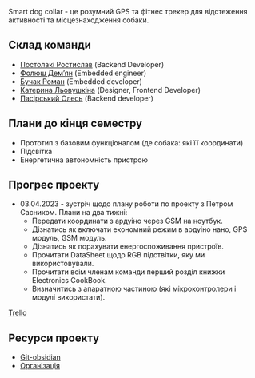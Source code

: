 Smart dog collar - це розумний GPS та фітнес трекер для відстеження активності та місцезнаходження собаки.

## Склад команди

* [Постолакі Ростислав](https://iot-2016.slack.com/team/U02DHP9B6LC) (Backend Developer)
* [Фолюш Дем’ян](https://iot-2016.slack.com/team/U02DHP8HXL4) (Embedded engineer)
* [Бучак Роман](https://iot-2016.slack.com/team/U02DBH0JM8T) (Embedded developer)
* [Катерина Льовушкіна](https://iot-2016.slack.com/team/U02E1634W2U) (Designer, Frontend Developer)
* [Пасірський Олесь](https://iot-2016.slack.com/team/U02DQ5YUXCZ) (Backend developer)

## Плани до кінця семестру

- Прототип з базовим функціоналом (де собака: які її координати)
- Підсвітка
- Енергетична автономність пристрою

## Прогрес проекту

- 03.04.2023 - зустріч щодо плану роботи по проекту з Петром Сасником. Плани на два тижні:
  - Передати координати з ардуіно через GSM на ноутбук.
  - Дізнатись як включати економний режим в ардуіно нано, GPS модуль, GSM модуль.
  - Дізнатись як порахувати енергоспоживання пристроїв.
  - Прочитати DataSheet щодо RGB підствітки, яку ми використовували.
  - Прочитати всім членам команди перший розділ книжки Electronics CookBook.
  - Визначитись з апаратною частиною (які мікроконтролери і модулі використати). 

[Trello](https://trello.com/b/5ZpaQFjR/kanban-template)

## Ресурси проекту

* [Git-obsidian](https://github.com/RoSteik/project-smart-collar-obsidian)
* [Організація](https://github.com/Smart-dog-collar-team)
